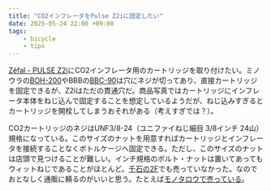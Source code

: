 ```yaml
---
title: "CO2インフレータをPulse Z2iに固定したい"
date: 2025-05-24 22:00 +09:00
tags: 
    - bicycle
    - tips
---
```


[Zéfal - PULSE Z2i](https://www.zefal.com/en/bottle-cages/500-pulse-z2i.html)にCO2インフレータ用のカートリッジを取り付けたい。ミノウラの[BOH-200](https://fukaya-nagoya.co.jp/product/boh-200/)やBBBの[BBC-90](https://www.riteway-jp.com/pa/shop/10542/)は穴にネジが切ってあり、直接カートリッジを固定できるが、Z2iはただの貫通穴だ。商品写真ではカートリッジにインフレータ本体をねじ込んで固定することを想定しているようだが、ねじ込みすぎるとカートリッジを開栓してしまうおそれがある（考えすぎでは？）。

CO2カートリッジのネジはUNF3/8-24（ユニファイねじ細目 3/8インチ 24山）規格になっている。このサイズのナットを用意すればカートリッジとインフレータを接続することなくボトルケージへ固定できる。ただし、このサイズのナットは店頭で見つけることが難しい。インチ規格のボルト・ナットは置いてあってもウィットねじであることがほとんど。[千石の2F](https://www.sengoku.co.jp/mod/sgk_cart/search.php?cid=5993)でも売っていなかった。なのでおとなしく通販に頼るのがいいと思う。たとえば[モノタロウで売っている](https://www.monotaro.com/s/c-151/q-UNF%203%252F8%2024/)。
